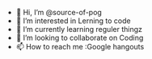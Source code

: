 - 👋 Hi, I’m @source-of-pog
- 👀 I’m interested in Lerning to code
- 🌱 I’m currently learning reguler thingz
- 💞️ I’m looking to collaborate on Coding
- 📫 How to reach me :Google hangouts

<!---
source-of-pog/source-of-pog is a ✨ special ✨ repository because its `README.md` (this file) appears on your GitHub profile.
You can click the Preview link to take a look at your changes.
--->

